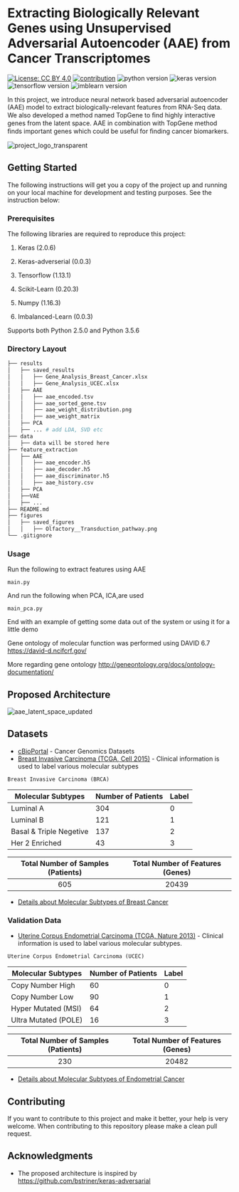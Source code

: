 # Extracting Biologically Relevant Genes using Unsupervised Adversarial Autoencoder (AAE) from Cancer Transcriptomes
[![License: CC BY 4.0](https://img.shields.io/badge/License-CC%20BY%204.0-lightgrey.svg)](https://creativecommons.org/licenses/by/4.0/)
[![contribution](https://img.shields.io/badge/contributions-welcome-brightgreen.svg?style=flat)](https://github.com/raktimmondol/latent-space-discovery/pulls)
![python version](https://img.shields.io/badge/python-2.7%20%7C%203.5%20-green.svg)
![keras version](https://img.shields.io/badge/keras-2.0.6-brightgreen.svg)
![tensorflow version](https://img.shields.io/badge/tensorflow-1.13.1-orange.svg)
![imblearn version](https://img.shields.io/badge/imbalanced--learn%20-0.0.3-lightgrey.svg)

In this project, we introduce neural network based adversarial autoencoder (AAE) model to extract biologically-relevant features from RNA-Seq data. We also developed a method named TopGene to ﬁnd highly interactive genes from the latent space. AAE in combination with TopGene method ﬁnds important genes which could be useful for ﬁnding cancer biomarkers.


![project_logo_transparent](https://user-images.githubusercontent.com/28592095/56498063-8039da00-6543-11e9-8b4a-a551bad3ed0f.png)


## Getting Started

The following instructions will get you a copy of the project up and running on your local machine for development and testing purposes. See the instruction below:

### Prerequisites

The following libraries are required to reproduce this project:

1) Keras (2.0.6)

2) Keras-adverserial (0.0.3)

3) Tensorflow (1.13.1)

4) Scikit-Learn (0.20.3)

5) Numpy (1.16.3)

6) Imbalanced-Learn (0.0.3)

Supports both Python 2.5.0 and Python 3.5.6

### Directory Layout
```bash
├── results
│   ├── saved_results
│   │   ├── Gene_Analysis_Breast_Cancer.xlsx
│   │   ├── Gene_Analysis_UCEC.xlsx
│   ├── AAE
│   │   ├── aae_encoded.tsv
│   │   ├── aae_sorted_gene.tsv
│   │   ├── aae_weight_distribution.png
│   │   ├── aae_weight_matrix
│   ├── PCA
│   ├── ... # add LDA, SVD etc
├── data
│   ├── data will be stored here
├── feature_extraction
│   ├── AAE
│   │   ├── aae_encoder.h5
│   │   ├── aae_decoder.h5
│   │   ├── aae_discriminator.h5
│   │   ├── aae_history.csv
│   ├── PCA
│   ├──VAE
│   ├── ...
├── README.md
├── figures
│   ├── saved_figures
│   │   ├── Olfactory__Transduction_pathway.png
└── .gitignore
```

### Usage


Run the following to extract features using AAE

```
main.py
```

And run the following when PCA, ICA,are used

```
main_pca.py
```

End with an example of getting some data out of the system or using it for a little demo

Gene ontology of molecular function was performed using DAVID 6.7 https://david-d.ncifcrf.gov/

More regarding gene ontology http://geneontology.org/docs/ontology-documentation/

## Proposed Architecture

![aae_latent_space_updated](https://user-images.githubusercontent.com/28592095/57984823-e8c49a00-7aa2-11e9-9379-b7a3fd47309e.png)

## Datasets

* [cBioPortal](https://www.cbioportal.org/) - Cancer Genomics Datasets
* [Breast Invasive Carcinoma (TCGA, Cell 2015)](https://www.cbioportal.org/study?id=brca_tcga_pub2015) - Clinical information is used to label various molecular subtypes

``` Breast Invasive Carcinoma (BRCA) ```

| Molecular Subtypes | Number of Patients | Label |
| ------------------ | ------------------ | ------------ |
| Luminal A | 304 | 0 |
| Luminal B | 121 | 1 |
| Basal & Triple Negetive | 137 | 2 |
| Her 2 Enriched | 43 | 3 |

| Total Number of Samples (Patients) | Total Number of Features (Genes) |
| :------------------: | :------------------: |
| 605 | 20439 |

* [Details about Molecular Subtypes of Breast Cancer](https://www.breastcancer.org/symptoms/types/molecular-subtypes)

### Validation Data

* [Uterine Corpus Endometrial Carcinoma (TCGA, Nature 2013)](http://www.cbioportal.org/study?id=ucec_tcga_pub) - Clinical information is used to label various molecular subtypes. 

``` Uterine Corpus Endometrial Carcinoma (UCEC) ```

| Molecular Subtypes | Number of Patients | Label |
| ------------- | ------------- | ----------- |
| Copy Number High | 60 | 0 |
| Copy Number Low | 90 | 1 | 
| Hyper Mutated (MSI) | 64 | 2 |
| Ultra Mutated (POLE) | 16 | 3 |

| Total Number of Samples (Patients) | Total Number of Features (Genes) |
| :------------------: | :------------------: |
| 230 | 20482 |

* [Details about Molecular Subtypes of Endometrial Cancer](https://www.ncbi.nlm.nih.gov/pmc/articles/PMC5154099/)

## Contributing

If you want to contribute to this project and make it better, your help is very welcome. When contributing to this repository please make a clean pull request.


## Acknowledgments

* The proposed architecture is inspired by https://github.com/bstriner/keras-adversarial


